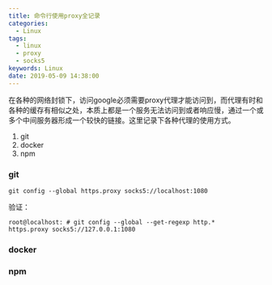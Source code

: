 ```yaml
---
title: 命令行使用proxy全记录
categories:
  - Linux
tags:
  - linux
  - proxy
  - socks5
keywords: Linux
date: 2019-05-09 14:38:00
---
```

在各种的网络封锁下，访问google必须需要proxy代理才能访问到，而代理有时和各种的缓存有相似之处，本质上都是一个服务无法访问到或者响应慢，通过一个或多个中间服务器形成一个较快的链接。这里记录下各种代理的使用方式。

1. git
2. docker
3. npm

### git
``` shell
git config --global https.proxy socks5://localhost:1080
```
验证：
``` shell
root@localhost: # git config --global --get-regexp http.*
https.proxy socks5://127.0.0.1:1080
```

### docker


### npm